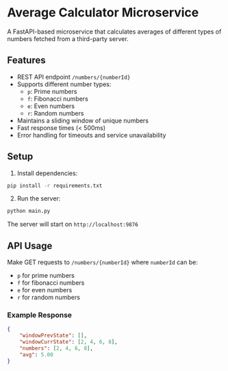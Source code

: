 # Average Calculator Microservice

A FastAPI-based microservice that calculates averages of different types of numbers fetched from a third-party server.

## Features

- REST API endpoint `/numbers/{numberId}`
- Supports different number types:
  - `p`: Prime numbers
  - `f`: Fibonacci numbers
  - `e`: Even numbers
  - `r`: Random numbers
- Maintains a sliding window of unique numbers
- Fast response times (< 500ms)
- Error handling for timeouts and service unavailability

## Setup

1. Install dependencies:
```bash
pip install -r requirements.txt
```

2. Run the server:
```bash
python main.py
```

The server will start on `http://localhost:9876`

## API Usage

Make GET requests to `/numbers/{numberId}` where `numberId` can be:
- `p` for prime numbers
- `f` for fibonacci numbers
- `e` for even numbers
- `r` for random numbers

### Example Response

```json
{
    "windowPrevState": [],
    "windowCurrState": [2, 4, 6, 8],
    "numbers": [2, 4, 6, 8],
    "avg": 5.00
}
```
